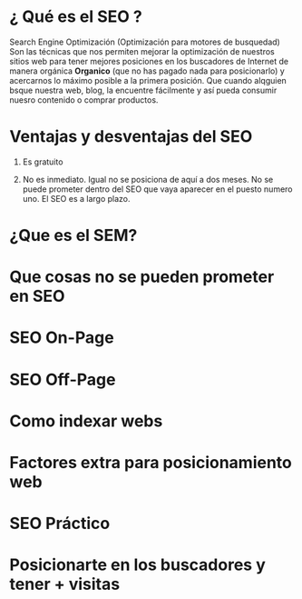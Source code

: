 
# ¿ Qué es el SEO ?

Search Engine Optimización (Optimización para motores de busquedad)
Son las técnicas que nos permiten mejorar la optimización de nuestros sitios web
para tener mejores posiciones en los buscadores de Internet de manera orgánica
**Organico** (que no has pagado nada para posicionarlo)
y acercarnos lo máximo posible a la primera posición. Que cuando alqguien bsque
nuestra web, blog, la encuentre fácilmente y así pueda consumir nuesro contenido
o comprar productos.

# Ventajas y desventajas del SEO

1. Es gratuito


1. No es inmediato. Igual no se posiciona de aquí a dos meses.
No se puede prometer dentro del SEO que vaya aparecer en el puesto numero uno.
El SEO es a largo plazo.


# ¿Que es el SEM?

# Que cosas no se pueden prometer en SEO

# SEO On-Page

# SEO Off-Page

# Como indexar webs

# Factores extra para posicionamiento web

# SEO Práctico

# Posicionarte en los buscadores y tener + visitas
